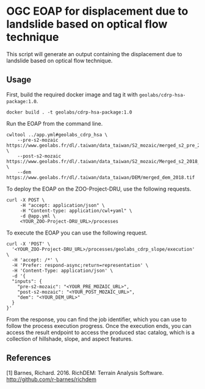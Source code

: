 # OGC EOAP for displacement due to landslide based on optical flow technique

This script will generate an output containing the displacement due to landslide based on optical flow technique.

## Usage

First, build the required docker image and tag it with `geolabs/cdrp-hsa-package:1.0`.

````
docker build . -t geolabs/cdrp-hsa-package:1.0
````

Run the EOAP from the command line.

````
cwltool ../app.yml#geolabs_cdrp_hsa \
    --pre-s2-mozaic https://www.geolabs.fr/dl/.taiwan/data_taiwan/S2_mozaic/merged_s2_pre_2018.tif \
    --post-s2-mozaic https://www.geolabs.fr/dl/.taiwan/data_taiwan/S2_mozaic/Merged_s2_2018_post.tif \
    --dem https://www.geolabs.fr/dl/.taiwan/data_taiwan/DEM/merged_dem_2018.tif
````

To deploy the EOAP on the ZOO-Project-DRU, use the following requests.

````
curl -X POST \
     -H "accept: application/json" \
     -H "Content-type: application/cwl+yaml" \
     -d @app.yml \
     <YOUR_ZOO-Project-DRU_URL>/processes
````

To execute the EOAP you can use the following request.

````
curl -X 'POST' \
  '<YOUR_ZOO-Project-DRU_URL>/processes/geolabs_cdrp_slope/execution' \
  -H 'accept: /*' \
  -H 'Prefer: respond-async;return=representation' \
  -H 'Content-Type: application/json' \
  -d '{
  "inputs": {
    "pre-s2-mozaic": "<YOUR_PRE_MOZAIC_URL>",
    "post-s2-mozaic": "<YOUR_POST_MOZAIC_URL>",
    "dem": "<YOUR_DEM_URL>"
  }
}'
````

From the response, you can find the job identifier, which you can use to follow the process execution progress. Once the execution ends, you can access the result endpoint to access the produced stac catalog, which is a collection of hillshade, slope, and aspect features.


## References

[1] Barnes, Richard. 2016. RichDEM: Terrain Analysis Software. http://github.com/r-barnes/richdem